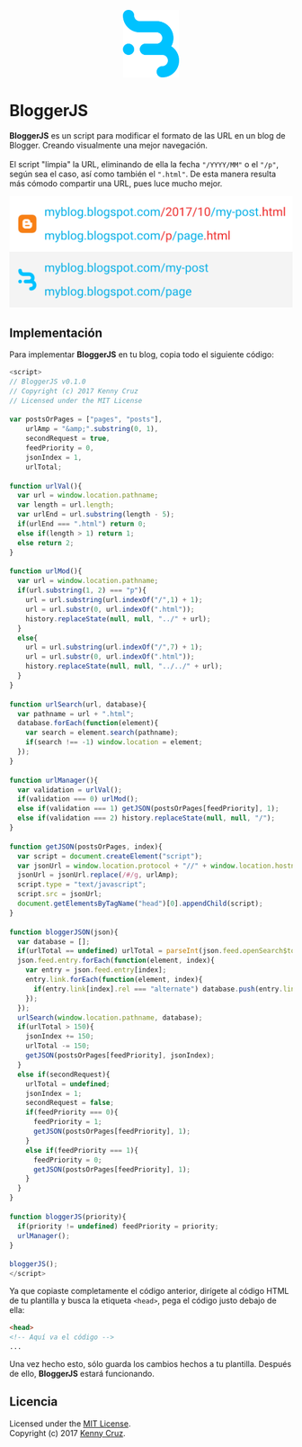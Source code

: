 <p align="center"><a href="#" target="_blank"><img width="100" src="/resources/logo.svg"></a></p>
<h1>BloggerJS</h1>

**BloggerJS** es un script para modificar el formato de las URL en un blog de Blogger. Creando visualmente una mejor navegación.<br/><br/>
El script "limpia" la URL, eliminando de ella la fecha ```"/YYYY/MM"``` o el ```"/p"```, según sea el caso, así como también el ```".html"```. De esta manera resulta más cómodo compartir una URL, pues luce mucho mejor.<br/>
<p><img src="/resources/url_demo.png"></p>

## Implementación

Para implementar **BloggerJS** en tu blog, copia todo el siguiente código:
```javascript
<script>
// BloggerJS v0.1.0
// Copyright (c) 2017 Kenny Cruz
// Licensed under the MIT License

var postsOrPages = ["pages", "posts"],
    urlAmp = "&amp;".substring(0, 1),
    secondRequest = true,
    feedPriority = 0,
    jsonIndex = 1,
    urlTotal;

function urlVal(){
  var url = window.location.pathname;
  var length = url.length;
  var urlEnd = url.substring(length - 5);
  if(urlEnd === ".html") return 0;
  else if(length > 1) return 1;
  else return 2;
}

function urlMod(){
  var url = window.location.pathname;
  if(url.substring(1, 2) === "p"){
    url = url.substring(url.indexOf("/",1) + 1);
    url = url.substr(0, url.indexOf(".html"));
    history.replaceState(null, null, "../" + url);
  }
  else{
    url = url.substring(url.indexOf("/",7) + 1);
    url = url.substr(0, url.indexOf(".html"));
    history.replaceState(null, null, "../../" + url);
  }
}

function urlSearch(url, database){
  var pathname = url + ".html";
  database.forEach(function(element){
    var search = element.search(pathname);
    if(search !== -1) window.location = element;
  });
}

function urlManager(){
  var validation = urlVal();
  if(validation === 0) urlMod();
  else if(validation === 1) getJSON(postsOrPages[feedPriority], 1);
  else if(validation === 2) history.replaceState(null, null, "/");
}

function getJSON(postsOrPages, index){
  var script = document.createElement("script");
  var jsonUrl = window.location.protocol + "//" + window.location.hostname + "/feeds/" + postsOrPages + "/default?start-index=" + index + "#max-results=150#orderby=published#alt=json-in-script#callback=bloggerJSON";
  jsonUrl = jsonUrl.replace(/#/g, urlAmp);
  script.type = "text/javascript";
  script.src = jsonUrl;
  document.getElementsByTagName("head")[0].appendChild(script);
}

function bloggerJSON(json){
  var database = [];
  if(urlTotal == undefined) urlTotal = parseInt(json.feed.openSearch$totalResults.$t);
  json.feed.entry.forEach(function(element, index){
    var entry = json.feed.entry[index];
    entry.link.forEach(function(element, index){
      if(entry.link[index].rel === "alternate") database.push(entry.link[index].href);
    });
  });
  urlSearch(window.location.pathname, database);
  if(urlTotal > 150){
    jsonIndex += 150;
    urlTotal -= 150;
    getJSON(postsOrPages[feedPriority], jsonIndex);
  }
  else if(secondRequest){
    urlTotal = undefined;
    jsonIndex = 1;
    secondRequest = false;
    if(feedPriority === 0){
      feedPriority = 1;
      getJSON(postsOrPages[feedPriority], 1);
    }
    else if(feedPriority === 1){
      feedPriority = 0;
      getJSON(postsOrPages[feedPriority], 1);
    }
  }
}

function bloggerJS(priority){
  if(priority != undefined) feedPriority = priority;
  urlManager();
}

bloggerJS();
</script>
```

Ya que copiaste completamente el código anterior, dirígete al código HTML de tu plantilla y busca la etiqueta ```<head>```, pega el código justo debajo de ella:

```html
<head>
<!-- Aquí va el código -->
...
```
Una vez hecho esto, sólo guarda los cambios hechos a tu plantilla. Después de ello, **BloggerJS** estará funcionando.

## Licencia
Licensed under the [MIT License](./LICENSE).<br/>
Copyright (c) 2017 [Kenny Cruz](https://github.com/jokenox).
